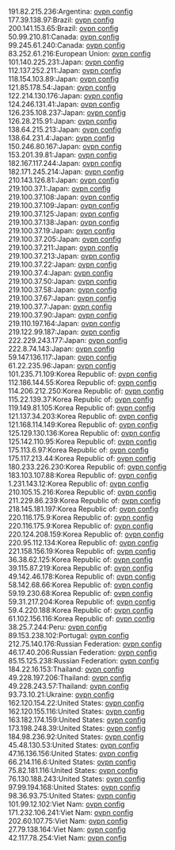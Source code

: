 191.82.215.236:Argentina: [ovpn config](vpn/191_82_215_236.ovpn)  
177.39.138.97:Brazil: [ovpn config](vpn/177_39_138_97.ovpn)  
200.141.153.65:Brazil: [ovpn config](vpn/200_141_153_65.ovpn)  
50.99.210.81:Canada: [ovpn config](vpn/50_99_210_81.ovpn)  
99.245.61.240:Canada: [ovpn config](vpn/99_245_61_240.ovpn)  
83.252.61.216:European Union: [ovpn config](vpn/83_252_61_216.ovpn)  
101.140.225.231:Japan: [ovpn config](vpn/101_140_225_231.ovpn)  
112.137.252.211:Japan: [ovpn config](vpn/112_137_252_211.ovpn)  
118.154.103.89:Japan: [ovpn config](vpn/118_154_103_89.ovpn)  
121.85.178.54:Japan: [ovpn config](vpn/121_85_178_54.ovpn)  
122.214.130.176:Japan: [ovpn config](vpn/122_214_130_176.ovpn)  
124.246.131.41:Japan: [ovpn config](vpn/124_246_131_41.ovpn)  
126.235.108.237:Japan: [ovpn config](vpn/126_235_108_237.ovpn)  
126.28.215.91:Japan: [ovpn config](vpn/126_28_215_91.ovpn)  
138.64.215.213:Japan: [ovpn config](vpn/138_64_215_213.ovpn)  
138.64.231.4:Japan: [ovpn config](vpn/138_64_231_4.ovpn)  
150.246.80.167:Japan: [ovpn config](vpn/150_246_80_167.ovpn)  
153.201.39.81:Japan: [ovpn config](vpn/153_201_39_81.ovpn)  
182.167.117.244:Japan: [ovpn config](vpn/182_167_117_244.ovpn)  
182.171.245.214:Japan: [ovpn config](vpn/182_171_245_214.ovpn)  
210.143.126.81:Japan: [ovpn config](vpn/210_143_126_81.ovpn)  
219.100.37.1:Japan: [ovpn config](vpn/219_100_37_1.ovpn)  
219.100.37.108:Japan: [ovpn config](vpn/219_100_37_108.ovpn)  
219.100.37.109:Japan: [ovpn config](vpn/219_100_37_109.ovpn)  
219.100.37.125:Japan: [ovpn config](vpn/219_100_37_125.ovpn)  
219.100.37.138:Japan: [ovpn config](vpn/219_100_37_138.ovpn)  
219.100.37.19:Japan: [ovpn config](vpn/219_100_37_19.ovpn)  
219.100.37.205:Japan: [ovpn config](vpn/219_100_37_205.ovpn)  
219.100.37.211:Japan: [ovpn config](vpn/219_100_37_211.ovpn)  
219.100.37.213:Japan: [ovpn config](vpn/219_100_37_213.ovpn)  
219.100.37.22:Japan: [ovpn config](vpn/219_100_37_22.ovpn)  
219.100.37.4:Japan: [ovpn config](vpn/219_100_37_4.ovpn)  
219.100.37.50:Japan: [ovpn config](vpn/219_100_37_50.ovpn)  
219.100.37.58:Japan: [ovpn config](vpn/219_100_37_58.ovpn)  
219.100.37.67:Japan: [ovpn config](vpn/219_100_37_67.ovpn)  
219.100.37.7:Japan: [ovpn config](vpn/219_100_37_7.ovpn)  
219.100.37.90:Japan: [ovpn config](vpn/219_100_37_90.ovpn)  
219.110.197.164:Japan: [ovpn config](vpn/219_110_197_164.ovpn)  
219.122.99.187:Japan: [ovpn config](vpn/219_122_99_187.ovpn)  
222.229.243.177:Japan: [ovpn config](vpn/222_229_243_177.ovpn)  
222.8.74.143:Japan: [ovpn config](vpn/222_8_74_143.ovpn)  
59.147.136.117:Japan: [ovpn config](vpn/59_147_136_117.ovpn)  
61.22.235.96:Japan: [ovpn config](vpn/61_22_235_96.ovpn)  
101.235.71.109:Korea Republic of: [ovpn config](vpn/101_235_71_109.ovpn)  
112.186.144.55:Korea Republic of: [ovpn config](vpn/112_186_144_55.ovpn)  
114.206.212.250:Korea Republic of: [ovpn config](vpn/114_206_212_250.ovpn)  
115.22.139.37:Korea Republic of: [ovpn config](vpn/115_22_139_37.ovpn)  
119.149.81.105:Korea Republic of: [ovpn config](vpn/119_149_81_105.ovpn)  
121.137.34.203:Korea Republic of: [ovpn config](vpn/121_137_34_203.ovpn)  
121.168.114.149:Korea Republic of: [ovpn config](vpn/121_168_114_149.ovpn)  
125.129.130.136:Korea Republic of: [ovpn config](vpn/125_129_130_136.ovpn)  
125.142.110.95:Korea Republic of: [ovpn config](vpn/125_142_110_95.ovpn)  
175.113.6.97:Korea Republic of: [ovpn config](vpn/175_113_6_97.ovpn)  
175.117.213.44:Korea Republic of: [ovpn config](vpn/175_117_213_44.ovpn)  
180.233.226.230:Korea Republic of: [ovpn config](vpn/180_233_226_230.ovpn)  
183.103.107.88:Korea Republic of: [ovpn config](vpn/183_103_107_88.ovpn)  
1.231.143.12:Korea Republic of: [ovpn config](vpn/1_231_143_12.ovpn)  
210.105.15.216:Korea Republic of: [ovpn config](vpn/210_105_15_216.ovpn)  
211.229.86.239:Korea Republic of: [ovpn config](vpn/211_229_86_239.ovpn)  
218.145.181.197:Korea Republic of: [ovpn config](vpn/218_145_181_197.ovpn)  
220.116.175.9:Korea Republic of: [ovpn config](vpn/220_116_175_9.ovpn)  
220.116.175.9:Korea Republic of: [ovpn config](vpn/220_116_175_9.ovpn)  
220.124.208.159:Korea Republic of: [ovpn config](vpn/220_124_208_159.ovpn)  
220.95.112.134:Korea Republic of: [ovpn config](vpn/220_95_112_134.ovpn)  
221.158.156.19:Korea Republic of: [ovpn config](vpn/221_158_156_19.ovpn)  
36.38.62.125:Korea Republic of: [ovpn config](vpn/36_38_62_125.ovpn)  
39.115.87.219:Korea Republic of: [ovpn config](vpn/39_115_87_219.ovpn)  
49.142.46.178:Korea Republic of: [ovpn config](vpn/49_142_46_178.ovpn)  
58.142.68.66:Korea Republic of: [ovpn config](vpn/58_142_68_66.ovpn)  
59.19.230.68:Korea Republic of: [ovpn config](vpn/59_19_230_68.ovpn)  
59.31.217.204:Korea Republic of: [ovpn config](vpn/59_31_217_204.ovpn)  
59.4.220.188:Korea Republic of: [ovpn config](vpn/59_4_220_188.ovpn)  
61.102.156.116:Korea Republic of: [ovpn config](vpn/61_102_156_116.ovpn)  
38.25.7.244:Peru: [ovpn config](vpn/38_25_7_244.ovpn)  
89.153.238.102:Portugal: [ovpn config](vpn/89_153_238_102.ovpn)  
212.75.140.176:Russian Federation: [ovpn config](vpn/212_75_140_176.ovpn)  
46.17.40.206:Russian Federation: [ovpn config](vpn/46_17_40_206.ovpn)  
85.15.125.238:Russian Federation: [ovpn config](vpn/85_15_125_238.ovpn)  
184.22.16.153:Thailand: [ovpn config](vpn/184_22_16_153.ovpn)  
49.228.197.206:Thailand: [ovpn config](vpn/49_228_197_206.ovpn)  
49.228.243.57:Thailand: [ovpn config](vpn/49_228_243_57.ovpn)  
93.73.10.21:Ukraine: [ovpn config](vpn/93_73_10_21.ovpn)  
162.120.154.22:United States: [ovpn config](vpn/162_120_154_22.ovpn)  
162.120.155.116:United States: [ovpn config](vpn/162_120_155_116.ovpn)  
163.182.174.159:United States: [ovpn config](vpn/163_182_174_159.ovpn)  
173.198.248.39:United States: [ovpn config](vpn/173_198_248_39.ovpn)  
184.98.236.92:United States: [ovpn config](vpn/184_98_236_92.ovpn)  
45.48.130.53:United States: [ovpn config](vpn/45_48_130_53.ovpn)  
47.16.136.156:United States: [ovpn config](vpn/47_16_136_156.ovpn)  
66.214.116.6:United States: [ovpn config](vpn/66_214_116_6.ovpn)  
75.82.181.116:United States: [ovpn config](vpn/75_82_181_116.ovpn)  
76.130.188.243:United States: [ovpn config](vpn/76_130_188_243.ovpn)  
97.99.194.168:United States: [ovpn config](vpn/97_99_194_168.ovpn)  
98.36.93.75:United States: [ovpn config](vpn/98_36_93_75.ovpn)  
101.99.12.102:Viet Nam: [ovpn config](vpn/101_99_12_102.ovpn)  
171.232.106.241:Viet Nam: [ovpn config](vpn/171_232_106_241.ovpn)  
202.60.107.75:Viet Nam: [ovpn config](vpn/202_60_107_75.ovpn)  
27.79.138.164:Viet Nam: [ovpn config](vpn/27_79_138_164.ovpn)  
42.117.78.254:Viet Nam: [ovpn config](vpn/42_117_78_254.ovpn)  
